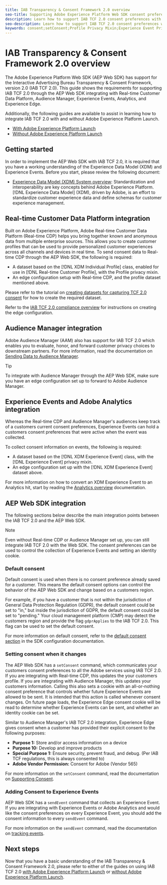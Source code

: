 ```yaml
---
title: IAB Transparency & Consent Framework 2.0 overview
seo-title: Supporting Adobe Experience Platform Web SDK consent preferences from the Interactive Advertising Bureau Transparency & Consent Framework 2.0
description: Learn how to support IAB TCF 2.0 consent preferences with Experience Platform Web SDK
seo-description: Learn how to support IAB TCF 2.0 consent preferences with Experience Platform Web SDK
keywords: consent;setConsent;Profile Privacy Mixin;Experience Event Privacy Mixin;Privacy Mixin;IAB TCF 2.0;Real-time CDP;Real-time Customer Data Profile
---
```


# IAB Transparency & Consent Framework 2.0 overview

The Adobe Experience Platform Web SDK (AEP Web SDK) has support for the Interactive Advertising Bureau Transparency & Consent Framework, version 2.0 (IAB TCF 2.0). This guide shows the requirements for supporting IAB TCF 2.0 through the AEP Web SDK integrating with Real-time Customer Data Platform, Audience Manager, Experience Events, Analytics, and Experience Edge.

Additionally, the following guides are available to assist in learning how to integrate IAB TCF 2.0 with and without Adobe Experience Platform Launch.

- [With Adobe Experience Platform Launch](./iab-tcf-with-launch.md)
- [Without Adobe Experience Platform Launch](./iab-tcf-without-launch.md)

## Getting started

In order to implement the AEP Web SDK with IAB TCF 2.0, it is required that you have a working understanding of the Experience Data Model (XDM) and Experience Events. Before you start, please review the following document:

- [Experience Data Model (XDM) System overview](../../xdm/home.md): Standardization and interoperability are key concepts behind Adobe Experience Platform. [!DNL Experience Data Model] (XDM), driven by Adobe, is an effort to standardize customer experience data and define schemas for customer experience management.

## Real-time Customer Data Platform integration

Built on Adobe Experience Platform, Adobe Real-time Customer Data Platform (Real-time CDP) helps you bring together known and anonymous data from multiple enterprise sources. This allows you to create customer profiles that can be used to provide personalized customer experiences across all channels and devices in real time. To send consent data to Real-time CDP through the AEP Web SDK, the following is required:

- A dataset based on the [!DNL XDM Individual Profile] class, enabled for use in [!DNL Real-time Customer Profile], with the Profile privacy mixin.
- An edge configuration setup with Real-time CDP, and the profile dataset mentioned above.

Please refer to the tutorial on [creating datasets for capturing TCF 2.0 consent](../../rtcdp/privacy/dataset-preparation.md) for how to create the required dataset. 

Refer to the [IAB TCF 2.0 compliance overview](../../rtcdp/privacy/overview.md) for instructions on creating the edge configuration.

## Audience Manager integration

Adobe Audience Manager (AAM) also has support for IAB TCF 2.0 which enables you to evaluate, honor, and forward customer privacy choices to downstream partners. For more information, read the documentation on [Sending Data to Audience Manager](../audience-manager/audience-manager-overview.md).

>[!TIP]
>
>To integrate with Audience Manager through the AEP Web SDK, make sure you have an edge configuration set up to forward to Adobe Audience Manager.

## Experience Events and Adobe Analytics integration

Whereas the Real-time CDP and Audience Manager's audiences keep track of a customers current consent preferences, Experience Events can hold a customers consent preferences that were active when the event was collected.

To collect consent information on events, the following is required:

- A dataset based on the [!DNL XDM Experience Event] class, with the [!DNL Experience Event] privacy mixin.
- An edge configuration set up with the [!DNL XDM Experience Event] dataset above.

For more information on how to convert an XDM Experience Event to an Analytics hit, start by reading the [Analytics overview](../analytics/analytics-overview.md) documentation.

## AEP Web SDK integration

The following sections below describe the main integration points between the IAB TCF 2.0 and the AEP Web SDK.

>[!NOTE]
>
>Even without Real-time CDP or Audience Manager set up, you can still integrate IAB TCF 2.0 with the Web SDK. The consent preferences can be used to control the collection of Experience Events and setting an identity cookie.

### Default consent

Default consent is used when there is no consent preference already saved for a customer. This means the default consent options can control the behavior of the AEP Web SDK and change based on a customers region.

For example, if you have a customer that is not within the jurisdiction of General Data Protection Regulation (GDPR), the default consent could be set to "in," but inside the jurisdiction of GDPR, the default consent could be set to "pending." Your cloud management platform (CMP) may detect the customers region and provide the flag `gdprApplies` to the IAB TCF 2.0. This flag can be used to set the default consent.

For more information on default consent, refer to the [default consent section](../fundamentals/configuring-the-sdk.md#default-consent) in the SDK configuration documentation.

### Setting consent when it changes

The AEP Web SDK has a `setConsent` command, which communicates your customers consent preferences to all the Adobe services using IAB TCF 2.0. If you are integrating with Real-time CDP, this updates the your customers profile. If you are integrating with Audience Manager, this updates your customers information. Calling this also sets a cookie with an all-or-nothing consent preference that controls whether future Experience Events are allowed to be sent. It is intended that this action is called whenever consent changes. On future page loads, the Experience Edge consent cookie will be read to determine whether Experience Events can be sent, and whether an identity cookie can be set.

Similar to Audience Manager's IAB TCF 2.0 integration, Experience Edge gives consent when a customer has provided their explicit consent to the following purposes:

- **Purpose 1:** Store and/or access information on a device
- **Purpose 10:** Develop and improve products
- **Special Purpose 1:** Ensure security, prevent fraud, and debug. (Per IAB TCF regulations, this is always consented to)
- **Adobe Vendor Permission:** Consent for Adobe (Vendor 565)

For more information on the `setConsent` command, read the documentation on [Supporting Consent](../fundamentals/supporting-consent.md).

### Adding Consent to Experience Events

AEP Web SDK has a `sendEvent` command that collects an Experience Event. If you are integrating with Experience Events or Adobe Analytics and would like the consent preferences on every Experience Event, you should add the consent information to every `sendEvent` command.

For more information on the `sendEvent` command, read the documentation on [tracking events](../fundamentals/tracking-events.md).

## Next steps

Now that you have a basic understanding of the IAB Transparency & Consent Framework 2.0, please refer to either of the guides on using IAB TCF 2.0 [with Adobe Experience Platform Launch](./iab-tcf-with-launch.md) or [without Adobe Experience Platform Launch](./iab-tcf-without-launch.md).
